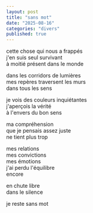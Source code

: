 ```yaml
---
layout: post
title: "sans mot"
date: "2025-08-16"
categories: "divers"
published: true
---
```


cette chose qui nous a frappés  
j'en suis seul survivant  
à moitié présent dans le monde  

dans les corridors de lumières  
mes repères traversent les murs  
dans tous les sens  

je vois des couleurs inquiétantes  
j'aperçois la vérité  
à l'envers du bon sens  

ma compréhension  
que je pensais assez juste  
ne tient plus trop  

mes relations  
mes convictions  
mes émotions  
j'ai perdu l'équilibre  
encore  

en chute libre  
dans le silence  

je reste sans mot  
